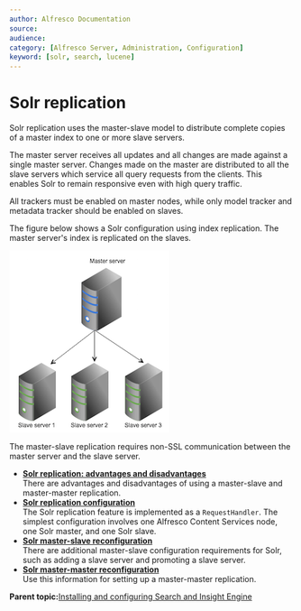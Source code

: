 ```yaml
---
author: Alfresco Documentation
source: 
audience: 
category: [Alfresco Server, Administration, Configuration]
keyword: [solr, search, lucene]
---
```


# Solr replication

Solr replication uses the master-slave model to distribute complete copies of a master index to one or more slave servers.

The master server receives all updates and all changes are made against a single master server. Changes made on the master are distributed to all the slave servers which service all query requests from the clients. This enables Solr to remain responsive even with high query traffic.

All trackers must be enabled on master nodes, while only model tracker and metadata tracker should be enabled on slaves.

The figure below shows a Solr configuration using index replication. The master server's index is replicated on the slaves.

![](../images/solr-replication.png)

The master-slave replication requires non-SSL communication between the master server and the slave server.

-   **[Solr replication: advantages and disadvantages](../concepts/solr-replication-adv.md)**  
There are advantages and disadvantages of using a master-slave and master-master replication.
-   **[Solr replication configuration](../concepts/solr-replication-conf.md)**  
The Solr replication feature is implemented as a `RequestHandler`. The simplest configuration involves one Alfresco Content Services node, one Solr master, and one Solr slave.
-   **[Solr master-slave reconfiguration](../concepts/master-slave-reconf.md)**  
There are additional master-slave configuration requirements for Solr, such as adding a slave server and promoting a slave server.
-   **[Solr master-master reconfiguration](../tasks/master-master-reconf.md)**  
Use this information for setting up a master-master replication.

**Parent topic:**[Installing and configuring Search and Insight Engine](../concepts/solr-install-config.md)

